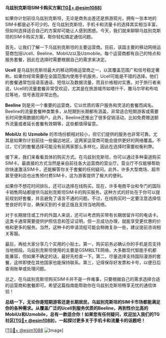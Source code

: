 **乌兹别克斯坦SIM卡购买方案[[TG💪+ @esim1088](https://t.me/s/esim1088)]**

如果你计划前往乌兹别克斯坦，无论是商务出差还是旅游观光，拥有一张本地的SIM卡都是必不可少的。在乌兹别克斯坦，手机卡和流量卡的选择其实相当丰富，但如何选择适合自己的方案却可能让人感到困惑。今天，我们就来聊聊乌兹别克斯坦的SIM卡购买方案，帮你轻松搞定通信问题。

首先，让我们了解一下乌兹别克斯坦的主要运营商。目前，该国主要的移动网络运营商包括Ucell、Beeline、MobiUz以及Uzmobile。每个运营商都有自己的特点和服务套餐，因此在选择时需要根据自己的需求来决定。

**Ucell** 是乌兹别克斯坦最大的移动网络运营商之一，以其覆盖范围广和信号稳定著称。如果你经常需要在全国范围内使用手机服务，Ucell可能是不错的选择。他们的套餐通常包括语音通话、短信以及数据流量，而且价格相对实惠。对于旅行者来说，Ucell的流量套餐非常受欢迎，尤其是在旅游城市如塔什干、撒马尔罕和布哈拉等地，信号表现非常出色。

**Beeline** 则是另一个重要的运营商，它以优质的客户服务和灵活的套餐而闻名。Beeline的流量套餐种类繁多，从短期到长期都有涵盖，非常适合短期游客或需要长时间使用数据的用户。此外，Beeline还推出了很多促销活动，比如免费赠送额外流量或者延长套餐有效期等，这些都值得留意。

**MobiUz** 和 **Uzmobile** 的市场份额相对较小，但它们提供的服务也非常可靠。尤其是如果你计划前往一些偏远地区，这两家运营商可能会提供更好的网络覆盖。不过，它们的套餐选择可能没有前两家那么多样化，因此在选择时需要权衡利弊。

接下来，我们来看看具体的购买方式。在乌兹别克斯坦，你可以通过多种渠道购买SIM卡。最直接的方式当然是亲自前往各大运营商的营业厅。营业厅不仅能够帮助你快速激活SIM卡，还能解答你关于套餐的任何疑问。此外，许多大型商场、超市甚至便利店也出售预付费SIM卡，这为游客提供了极大的便利。

如果你不想花时间排队，还可以选择在线购买。现在，许多电商平台和专门的国际卡销售网站都提供乌兹别克斯坦SIM卡的购买服务。这种方式的好处在于你可以提前规划好套餐，并且避免了语言不通的问题。不过，在线购买时一定要注意选择信誉良好的平台，确保买到的卡是正版且支持当地网络。

对于长期居住或工作的外国人来说，还可以考虑购买带有长期居留许可的电话卡。这类卡通常需要提供护照信息和签证证明，但一旦成功办理，就能享受更优惠的价格和更多的服务。当然，这种卡的申请流程可能会稍微复杂一些，建议提前咨询相关客服。

最后，再给大家分享几个实用的小贴士。第一，购买前务必确认你的手机是否支持当地频段。乌兹别克斯坦使用的主要是GSM和LTE网络，大多数现代智能手机都能兼容，但如果不确定的话，最好先检查一下。第二，尽量选择支持国际漫游的套餐，这样即使在其他国家也能保持联系。第三，记得保存好发票和卡号，以便日后查询账单或处理问题。

总之，在乌兹别克斯坦购买SIM卡并不是一件难事，只要根据自己的需求选择合适的运营商和套餐即可。希望这篇指南能帮助你在乌兹别克斯坦畅享无忧的通信体验！

**总结一下，无论你是短期游客还是长期居民，乌兹别克斯坦的SIM卡市场都能满足你的各种需求。从覆盖广泛的Ucell到服务优质的Beeline，再到性价比高的MobiUz和Uzmobile，总有一款适合你！如果您有任何疑问，欢迎加入我们的TG社区[[TG💪+ @esim1088](https://t.me/s/esim1088)]，一起探讨更多关于手机卡和流量卡的话题吧！**

[[TG💪+ @esim1088](https://t.me/s/esim1088) ![Image](https://i.postimg.cc/4NQfJmqS/Snipaste-2025-05-13-00-14-12.png)]